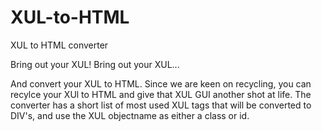 # XUL-to-HTML
XUL to HTML converter


Bring out your XUL! Bring out your XUL...

And convert your XUL to HTML. Since we are keen on recycling, you can recylce your XUl to HTML and give that XUL GUI another shot at life.
The converter has a short list of most used XUL tags that will be converted to DIV's, and use the XUL objectname as either a class or id.
